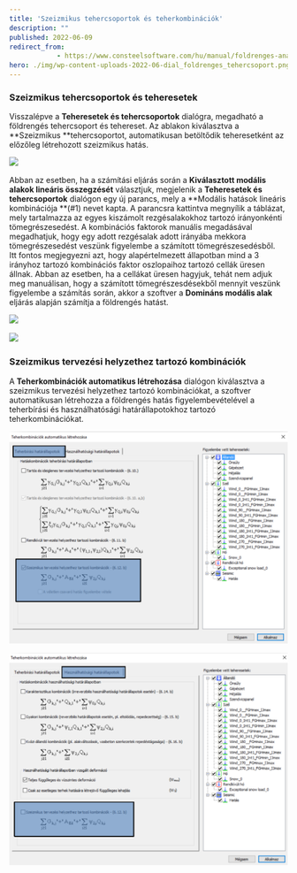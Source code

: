 ```yaml
---
title: 'Szeizmikus tehercsoportok és teherkombinációk'
description: ""
published: 2022-06-09
redirect_from: 
            - https://www.consteelsoftware.com/hu/manual/foldrenges-analizis/szeizmikus-tehercsoportok-es-teherkombinaciok/
hero: ./img/wp-content-uploads-2022-06-dial_foldrenges_tehercsoport.png
---
```

<!-- wp:heading {"level":3} -->

### Szeizmikus tehercsoportok és teheresetek

<!-- /wp:heading -->

<!-- wp:paragraph {"align":"justify"} -->

Visszalépve a **Teheresetek és tehercsoportok** dialógra, megadható a földrengés tehercsoport és tehereset. Az ablakon kiválasztva a **Szeizmikus **tehercsoportot, automatikusan betöltődik teheresetként az előzőleg létrehozott szeizmikus hatás.

<!-- /wp:paragraph -->

<!-- wp:image {"align":"center","id":37794,"width":443,"height":489,"sizeSlug":"full","linkDestination":"media","className":"is-style-editorskit-rounded"} -->

[![](https://consteelsoftware.com/wp-content/uploads/2022/06/dial_foldrenges_tehercsoport.png)](./img/wp-content-uploads-2022-06-dial_foldrenges_tehercsoport.png)

<!-- /wp:image -->

<!-- wp:paragraph -->

Abban az esetben, ha a számítási eljárás során a **Kiválasztott modális alakok lineáris összegzését** választjuk, megjelenik a **Teheresetek és tehercsoportok** dialógon egy új parancs, mely a **Modális hatások lineáris kombinációja **(#1) nevet kapta. A parancsra kattintva megnyílik a táblázat, mely tartalmazza az egyes kiszámolt rezgésalakokhoz tartozó irányonkénti tömegrészesedést. A kombinációs faktorok manuális megadásával megadhatjuk, hogy egy adott rezgésalak adott irányába mekkora tömegrészesedést veszünk figyelembe a számított tömegrészesedésből.  
Itt fontos megjegyezni azt, hogy alapértelmezett állapotban mind a 3 irányhoz tartozó kombinációs faktor oszlopaihoz tartozó cellák üresen állnak. Abban az esetben, ha a cellákat üresen hagyjuk, tehát nem adjuk meg manuálisan, hogy a számított tömegrészesdésekből mennyit veszünk figyelembe a számítás során, akkor a szoftver a **Domináns modális alak** eljárás alapján számítja a földrengés hatást.

<!-- /wp:paragraph -->

<!-- wp:columns -->

<!-- wp:column -->

<!-- wp:image {"align":"center","id":37786,"sizeSlug":"full","linkDestination":"media","className":"is-style-editorskit-rounded"} -->

[![](https://consteelsoftware.com/wp-content/uploads/2022/06/dial_foldrenges_tehercsoport_linearis.png)](./img/wp-content-uploads-2022-06-dial_foldrenges_tehercsoport_linearis.png)

<!-- /wp:image -->

<!-- /wp:column -->

<!-- wp:column -->

<!-- wp:image {"align":"center","id":37778,"sizeSlug":"full","linkDestination":"media","className":"is-style-editorskit-rounded"} -->

[![](https://consteelsoftware.com/wp-content/uploads/2022/06/dial_foldrenges_tehercsoport_linearis_2.png)](./img/wp-content-uploads-2022-06-dial_foldrenges_tehercsoport_linearis_2.png)

<!-- /wp:image -->

<!-- /wp:column -->

<!-- /wp:columns -->

<!-- wp:heading {"level":3} -->

### Szeizmikus tervezési helyzethez tartozó kombinációk

<!-- /wp:heading -->

<!-- wp:paragraph {"align":"justify"} -->

A **Teherkombinációk automatikus létrehozása** dialógon kiválasztva a szeizmikus tervezési helyzethez tartozó kombinációkat, a szoftver automatikusan létrehozza a földrengés hatás figyelembevételével a teherbírási és használhatósági határállapotokhoz tartozó teherkombinációkat.

<!-- /wp:paragraph -->

<!-- wp:columns -->

<!-- wp:column -->

<!-- wp:image {"align":"center","id":37770,"sizeSlug":"large","linkDestination":"media","className":"is-style-editorskit-rounded"} -->

[![](./img/wp-content-uploads-2022-06-dial_foldrenges_kombinaciok_teherbirasi-1024x780.png)](https://consteelsoftware.com/wp-content/uploads/2022/06/dial_foldrenges_kombinaciok_teherbirasi.png)

<!-- /wp:image -->

<!-- /wp:column -->

<!-- wp:column -->

<!-- wp:image {"align":"center","id":37762,"sizeSlug":"large","linkDestination":"media","className":"is-style-editorskit-rounded"} -->

[![](./img/wp-content-uploads-2022-06-dial_foldrenges_kombinaciok_hasznalhatosagi-1024x781.png)](https://consteelsoftware.com/wp-content/uploads/2022/06/dial_foldrenges_kombinaciok_hasznalhatosagi.png)

<!-- /wp:image -->

<!-- /wp:column -->

<!-- /wp:columns -->

<!-- wp:paragraph -->

<!-- /wp:paragraph -->
